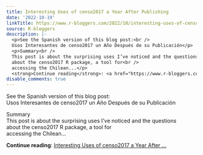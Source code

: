 ```yaml
---
title: Interesting Uses of censo2017 a Year After Publishing
date: '2022-10-19'
linkTitle: https://www.r-bloggers.com/2022/10/interesting-uses-of-censo2017-a-year-after-publishing/
source: R-bloggers
description: |-
  <p>See the Spanish version of this blog post:<br />
  Usos Interesantes de censo2017 un Año Después de su Publicación</p>
  <p>Summary<br />
  This post is about the surprising uses I’ve noticed and the questions<br />
  about the censo2017 R package, a tool for<br />
  accessing the Chilean...</p>
  <strong>Continue reading</strong>: <a href="https://www.r-bloggers.com/2022/10/interesting-uses-of-censo2017-a-year-after-publishing/">Interesting Uses of censo2017 a Year After ...
disable_comments: true
---
```

<p>See the Spanish version of this blog post:<br />
Usos Interesantes de censo2017 un Año Después de su Publicación</p>
<p>Summary<br />
This post is about the surprising uses I’ve noticed and the questions<br />
about the censo2017 R package, a tool for<br />
accessing the Chilean...</p>
<strong>Continue reading</strong>: <a href="https://www.r-bloggers.com/2022/10/interesting-uses-of-censo2017-a-year-after-publishing/">Interesting Uses of censo2017 a Year After ...